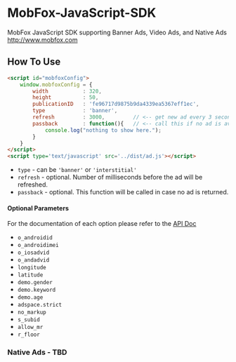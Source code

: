 MobFox-JavaScript-SDK
=====================

MobFox JavaScript SDK supporting Banner Ads, Video Ads, and Native Ads  http://www.mobfox.com


## How To Use

```html
<script id="mobfoxConfig">
    window.mobfoxConfig = {
        width           : 320,
        height          : 50,
        publicationID   : 'fe96717d9875b9da4339ea5367eff1ec',
        type            : 'banner',
        refresh         : 3000,         // <-- get new ad every 3 seconds
        passback        : function(){   // <-- call this if no ad is available
            console.log("nothing to show here.");
        }
    }
</script>
<script type='text/javascript' src='../dist/ad.js'></script>

```

* ```type``` - can be ```'banner'``` or ```'interstitial'```
* ```refresh``` - optional. Number of milliseconds before the ad will be refreshed.
* ```passback``` - optional. This function will be called in case no ad is returned.

#### Optional Parameters

For the documentation of each option please refer to the [API Doc](http://dev.mobfox.com/index.php?title=Ad_Request_API)

 * ```o_androidid```
 * ```o_androidimei```
 * ```o_iosadvid```
 * ```o_andadvid```
 * ```longitude```
 * ```latitude```
 * ```demo.gender```
 * ```demo.keyword```
 * ```demo.age```
 * ```adspace.strict```
 * ```no_markup```
 * ```s_subid```
 * ```allow_mr```
 * ```r_floor```


### Native Ads - TBD
